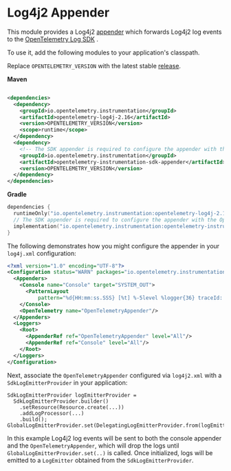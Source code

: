 # Log4j2 Appender

This module provides a Log4j2 [appender](https://logging.apache.org/log4j/2.x/manual/appenders.html)
which forwards Log4j2 log events to
the [OpenTelemetry Log SDK](https://github.com/open-telemetry/opentelemetry-java/tree/main/sdk/logs)
.

To use it, add the following modules to your application's classpath.

Replace `OPENTELEMETRY_VERSION` with the latest
stable [release](https://search.maven.org/search?q=g:io.opentelemetry.instrumentation).

**Maven**

```xml

<dependencies>
  <dependency>
    <groupId>io.opentelemetry.instrumentation</groupId>
    <artifactId>opentelemetry-log4j-2.16</artifactId>
    <version>OPENTELEMETRY_VERSION</version>
    <scope>runtime</scope>
  </dependency>
  <dependency>
    <!-- The SDK appender is required to configure the appender with the OpenTelemetry Log SDK -->
    <groupId>io.opentelemetry.instrumentation</groupId>
    <artifactId>opentelemetry-instrumentation-sdk-appender</artifactId>
    <version>OPENTELEMETRY_VERSION</version>
  </dependency>
</dependencies>
```

**Gradle**

```kotlin
dependencies {
  runtimeOnly("io.opentelemetry.instrumentation:opentelemetry-log4j-2.16:OPENTELEMETRY_VERSION")
  // The SDK appender is required to configure the appender with the OpenTelemetry Log SDK
  implementation("io.opentelemetry.instrumentation:opentelemetry-instrumentation-sdk-appender:OPENTELEMETRY_VERSION")
}
```

The following demonstrates how you might configure the appender in your `log4j.xml` configuration:

```xml
<?xml version="1.0" encoding="UTF-8"?>
<Configuration status="WARN" packages="io.opentelemetry.instrumentation.log4j.v2_16">
  <Appenders>
    <Console name="Console" target="SYSTEM_OUT">
      <PatternLayout
          pattern="%d{HH:mm:ss.SSS} [%t] %-5level %logger{36} traceId: %X{trace_id} spanId: %X{span_id} flags: %X{trace_flags} - %msg%n"/>
    </Console>
    <OpenTelemetry name="OpenTelemetryAppender"/>
  </Appenders>
  <Loggers>
    <Root>
      <AppenderRef ref="OpenTelemetryAppender" level="All"/>
      <AppenderRef ref="Console" level="All"/>
    </Root>
  </Loggers>
</Configuration>
```

Next, associate the `OpenTelemetryAppender` configured via `log4j2.xml` with
a `SdkLogEmitterProvider` in your application:

```
SdkLogEmitterProvider logEmitterProvider =
  SdkLogEmitterProvider.builder()
    .setResource(Resource.create(...))
    .addLogProcessor(...)
    .build();
GlobalLogEmitterProvider.set(DelegatingLogEmitterProvider.from(logEmitterProvider));
```

In this example Log4j2 log events will be sent to both the console appender and
the `OpenTelemetryAppender`, which will drop the logs until `GlobalLogEmitterProvider.set(..)` is
called. Once initialized, logs will be emitted to a `LogEmitter` obtained from
the `SdkLogEmitterProvider`.
